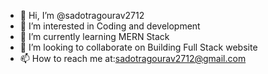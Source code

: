 - 👋 Hi, I’m @sadotragourav2712
- 👀 I’m interested in Coding and development
- 🌱 I’m currently learning MERN Stack
- 💞️ I’m looking to collaborate on Building Full Stack website 
- 📫 How to reach me at:sadotragourav2712@gmail.com

<!---
sadotragourav2712/sadotragourav2712 is a ✨ special ✨ repository because its `README.md` (this file) appears on your GitHub profile.
You can click the Preview link to take a look at your changes.
--->
